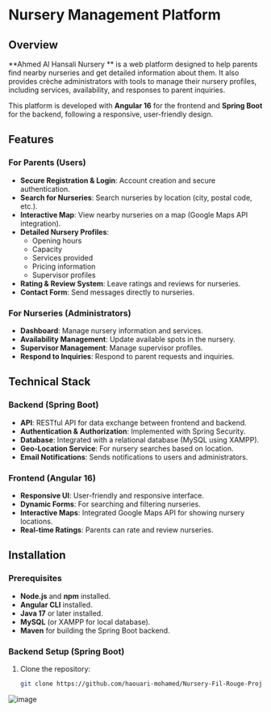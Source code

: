 # Nursery Management Platform

## Overview

**Ahmed Al Hansali Nursery ** is a web platform designed to help parents find nearby nurseries and get detailed information about them. It also provides crèche administrators with tools to manage their nursery profiles, including services, availability, and responses to parent inquiries.

This platform is developed with **Angular 16** for the frontend and **Spring Boot** for the backend, following a responsive, user-friendly design.

## Features

### For Parents (Users)
- **Secure Registration & Login**: Account creation and secure authentication.
- **Search for Nurseries**: Search nurseries by location (city, postal code, etc.).
- **Interactive Map**: View nearby nurseries on a map (Google Maps API integration).
- **Detailed Nursery Profiles**:
  - Opening hours
  - Capacity
  - Services provided
  - Pricing information
  - Supervisor profiles
- **Rating & Review System**: Leave ratings and reviews for nurseries.
- **Contact Form**: Send messages directly to nurseries.

### For Nurseries (Administrators)
- **Dashboard**: Manage nursery information and services.
- **Availability Management**: Update available spots in the nursery.
- **Supervisor Management**: Manage supervisor profiles.
- **Respond to Inquiries**: Respond to parent requests and inquiries.

## Technical Stack

### Backend (Spring Boot)
- **API**: RESTful API for data exchange between frontend and backend.
- **Authentication & Authorization**: Implemented with Spring Security.
- **Database**: Integrated with a relational database (MySQL using XAMPP).
- **Geo-Location Service**: For nursery searches based on location.
- **Email Notifications**: Sends notifications to users and administrators.

### Frontend (Angular 16)
- **Responsive UI**: User-friendly and responsive interface.
- **Dynamic Forms**: For searching and filtering nurseries.
- **Interactive Maps**: Integrated Google Maps API for showing nursery locations.
- **Real-time Ratings**: Parents can rate and review nurseries.

## Installation

### Prerequisites
- **Node.js** and **npm** installed.
- **Angular CLI** installed.
- **Java 17** or later installed.
- **MySQL** (or XAMPP for local database).
- **Maven** for building the Spring Boot backend.

### Backend Setup (Spring Boot)
1. Clone the repository:
   ```bash
   git clone https://github.com/haouari-mohamed/Nursery-Fil-Rouge-Project.git
![image](https://github.com/user-attachments/assets/c1be2c7b-7049-420b-a575-c52d5383ed2a)


   
